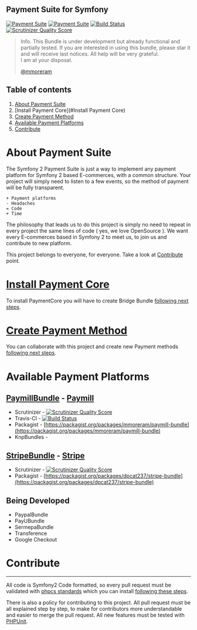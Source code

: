 Payment Suite for Symfony
-----

[![Payment Suite](http://origin.shields.io/payment/suite.png?color=yellow)](https://github.com/mmoreram/PaymentCoreBundle)  [![Payment Suite](http://origin.shields.io/Still/maintained.png?color=green)]()  [![Build Status](https://travis-ci.org/mmoreram/PaymentCoreBundle.png?branch=master)](https://travis-ci.org/mmoreram/PaymentCoreBundle)  [![Scrutinizer Quality Score](https://scrutinizer-ci.com/g/mmoreram/PaymentCoreBundle/badges/quality-score.png?s=0be5ab01885ab241a3b5a871dbc1164c5bcb75b2)](https://scrutinizer-ci.com/g/mmoreram/PaymentCoreBundle/)

> Info. This Bundle is under development but already functional and partially tested.
> If you are interested in using this bundle, please star it and will receive last notices.
> All help will be very grateful.  
> I am at your disposal.  
>   
> [@mmoreram](https://github.com/mmoreram)

Table of contents
-----

1. [About Payment Suite](#about-payment-suite)
2. [Install Payment Core](#Install Payment Core)
3. [Create Payment Method](#create-payment-method)
4. [Available Payment Platforms](#available-payment-platforms)
5. [Contribute](#contribute)


# About Payment Suite

The Symfony 2 Payment Suite is just a way to implement any payment platform for Symfony 2 based E-commerces, with a common structure. Your project will simply need to listen to a few events, so the method of payment will be fully transparent.

    + Payment platforms
    - Headaches
    = Code
    + Time

The philosophy that leads us to do this project is simply no need to repeat in every project the same lines of code ( yes, we love OpenSource ). We want every E-commerces based in Symfony 2 to meet us, to join us and contribute to new platform.

This project belongs to everyone, for everyone. Take a look at [Contribute](#contribute) point.


# [Install Payment Core](Install.md)

To install PaymentCore you will have to create Bridge Bundle [following next steps](Install.md).


# [Create Payment Method](NewMethod.md)

You can collaborate with this project and create new Payment methods [following next steps](NewMethod.md).


# Available Payment Platforms

## [PaymillBundle](https://github.com/mmoreram/PaymillBundle) - [Paymill](https://www.paymill.com)

* Scrutinizer - [![Scrutinizer Quality Score](https://scrutinizer-ci.com/g/mmoreram/PaymillBundle/badges/quality-score.png?s=561838fdedd54e5d4c05036b8ef46b0bca4b3c48)](https://scrutinizer-ci.com/g/mmoreram/PaymillBundle/)
* Travis-CI - [![Build Status](https://travis-ci.org/mmoreram/PaymillBundle.png?branch=master)](https://travis-ci.org/mmoreram/PaymillBundle)
* Packagist - [https://packagist.org/packages/mmoreram/paymill-bundle](https://packagist.org/packages/mmoreram/paymill-bundle)
* KnpBundles -

## [StripeBundle](https://github.com/dpcat237/StripeBundle) - [Stripe](https://stripe.com/)

* Scrutinizer - [![Scrutinizer Quality Score](https://scrutinizer-ci.com/g/dpcat237/StripeBundle/badges/quality-score.png?s=10dab38a47f5ca4c11a2de2e4f1237555c5e8660)](https://scrutinizer-ci.com/g/dpcat237/StripeBundle/)
* Packagist - [https://packagist.org/packages/dpcat237/stripe-bundle](https://packagist.org/packages/dpcat237/stripe-bundle)

## Being Developed

* PaypalBundle
* PayUBundle
* SermepaBundle
* Transference
* Google Checkout


# Contribute
-----

All code is Symfony2 Code formatted, so every pull request must be validated with [phpcs standards](http://symfony.com/doc/current/contributing/code/standards.html) which you can install [following these steps](https://github.com/opensky/Symfony2-coding-standard).

There is also a policy for contributing to this project. All pull request must be all explained step by step, to make for contributors more understandable and easier to merge the pull request. All new features must be tested with [PHPUnit](http://symfony.com/doc/current/book/testing.html).
